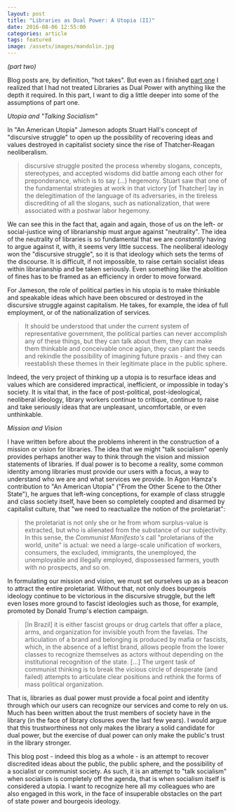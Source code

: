 ```yaml
---
layout: post
title: "Libraries as Dual Power: A Utopia (II)"
date: 2016-08-06 12:55:00
categories: article
tags: featured
image: /assets/images/mandolin.jpg
---
```


*(part two)*

Blog posts are, by definition, "hot takes". But even as I finished [part
one](http://redlibrarian.github.io/article/2016/08/06/libraries-dual-power.html) I realized that I had not treated Libraries
as Dual Power with anything like the depth it required. In this part, I
want to dig a little deeper into some of the assumptions of part one.

*Utopia and "Talking Socialism"*

In "An American Utopia" Jameson adopts Stuart Hall's concept of
"discursive struggle" to open up the possibility of recovering ideas and
values destroyed in capitalist society since the rise of Thatcher-Reagan
neoliberalism.

>discursive struggle posited the process whereby slogans, concepts,
>stereotypes, and accepted wisdoms did battle among each other for
>preponderance, which is to say (...) hegemony. Stuart saw that one of
>the fundamental strategies at work in that victory [of Thatcher] lay in
>the delegitimation of the language of its adversaries, in the tireless
>discrediting of all the slogans, such as nationalization, that were
>associated with a postwar labor hegemony.

We can see this in the fact that, again and again, those of us on the
left- or social-justice wing of librarianship must argue against
"neutrality". The idea of the neutrality of libraries is so fundamental
that we are *constantly* having to argue against it, with, it seems very
little success. The neoliberal ideology won the "discursive struggle",
so it is that ideology which sets the terms of the discourse. It is
difficult, if not impossible, to raise certain socialist ideas within
librarianship and be taken seriously. Even something like the abolition
of fines has to be framed as an efficiency in order to move forward. 

For Jameson, the role of political parties in his utopia is to make
thinkable and speakable ideas which have been obscured or destroyed in
the discursive struggle against capitalism. He takes, for example, the
idea of full employment, or of the nationalization of services.

>It should be understood that under the current system of representative
>government, the political parties can never accomplish any of these
>things, but they can talk about them, they can make them thinkable and
>conceivable once agian, they can plant the seeds and rekindle the
>possibility of imagining future praxis - and they can reestablish these
>themes in their legitimate place in the public sphere.

Indeed, the very project of thinking up a utopia is to resurface ideas
and values which are considered impractical, inefficient, or impossible
in today's society. It is vital that, in the face of post-political,
post-ideological, neoliberal ideology, library workers continue to
critique, continue to raise and take seriously ideas that are
unpleasant, uncomfortable, or even unthinkable.


*Mission and Vision*

I have written before about the problems inherent in the construction of
a mission or vision for libraries. The idea that we might "talk
socialism" openly provides perhaps another way to think through the
vision and mission statements of libraries. If dual power is to become a
reality, some common identity among libraries must provide our users
with a focus, a way to understand who we are and what services we
provide. In Agon Hamza's contribution to "An American Utopia" ("From the
Other Scene to the Other State"), he argues that left-wing conceptions,
for example of class struggle and class society itself, have been so
completely coopted and disarmed by capitalist culture, that "we need to
reactualize the notion of the proletariat":

>the proletariat is not only she or he from whom surplus-value is
>extracted, but who is alienated from the substance of our subjectivity.
>In this sense, the *Communist Manifesto's* call "proletarians of the
>world, unite" is actual: we need a large-scale unification of workers,
>consumers, the excluded, immigrants, the unemployed, the unemployable
>and illegally employed, dispossessed farmers, youth with no prospects,
>and so on.

In formulating our mission and vision, we must set ourselves up as a
beacon to attract the entire proletariat. Without that, not only does
bourgeois ideology continue to be victorious in the discursive struggle,
but the left even loses more ground to fascist ideologies such as those,
for example, promoted by Donald Trump's election campaign.

>[In Brazil] it is either fascist groups or drug cartels that offer a
>place, arms, and organization for invisible youth from the favelas. The
>articulation of a brand and belonging is produced by mafia or fascists,
>which, in the absence of a leftist brand, allows people from the lower
>classes to recognize themselves as actors without depending on the
>institutional recognition of the state. [...] The urgent task of
>communist thinking is to break the vicious circle of desperate (and
>failed) attempts to articulate clear positions and rethink the forms of
>mass political organization.

That is, libraries as dual power must provide a focal point and
identity through which our users can recognize our services and come to
rely on us. Much has been written about the trust members of society
have in the library (in the face of library closures over
the last few years). I would argue that this trustworthiness not only
makes the library a solid candidate for dual power, but the exercise of
dual power can only make the public's trust in the library stronger.

This blog post - indeed this blog as a whole - is an attempt to recover
discredited ideas about the public, the public sphere, and the
possibility of a socialist or communist society. As such, it is an
attempt to "talk socialism" when socialism is completely off the agenda,
that is when socialism itself is considered a utopia. I want to
recognize here all my colleagues who are also engaged in this work, in
the face of insuperable obstacles on the part of state power and bourgeois
ideology.
